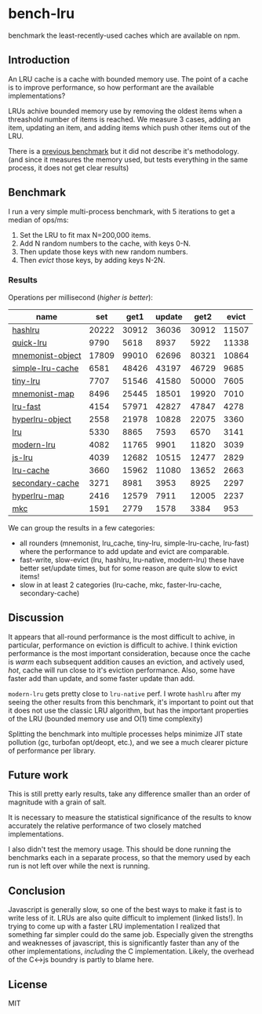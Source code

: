 # bench-lru

benchmark the least-recently-used caches which are available on npm.

## Introduction

An LRU cache is a cache with bounded memory use.
The point of a cache is to improve performance,
so how performant are the available implementations?

LRUs achive bounded memory use by removing the oldest items when a threashold number of items
is reached. We measure 3 cases, adding an item, updating an item, and adding items
which push other items out of the LRU.

There is a [previous benchmark](https://www.npmjs.com/package/bench-cache)
but it did not describe it's methodology. (and since it measures the memory used,
but tests everything in the same process, it does not get clear results)

## Benchmark

I run a very simple multi-process benchmark, with 5 iterations to get a median of ops/ms:

1. Set the LRU to fit max N=200,000 items.
2. Add N random numbers to the cache, with keys 0-N.
3. Then update those keys with new random numbers.
4. Then _evict_ those keys, by adding keys N-2N.

### Results

Operations per millisecond (*higher is better*):


| name                                                           | set   | get1  | update | get2  | evict |
|----------------------------------------------------------------|-------|-------|--------|-------|-------|
| [hashlru](https://npmjs.com/package/hashlru)                   | 20222 | 30912 | 36036  | 30912 | 11507 |
| [quick-lru](https://npmjs.com/package/quick-lru)               | 9790  | 5618  | 8937   | 5922  | 11338 |
| [mnemonist-object](https://www.npmjs.com/package/mnemonist)    | 17809 | 99010 | 62696  | 80321 | 10864 |
| [simple-lru-cache](https://npmjs.com/package/simple-lru-cache) | 6581  | 48426 | 43197  | 46729 | 9685  |
| [tiny-lru](https://npmjs.com/package/tiny-lru)                 | 7707  | 51546 | 41580  | 50000 | 7605  |
| [mnemonist-map](https://www.npmjs.com/package/mnemonist)       | 8496  | 25445 | 18501  | 19920 | 7010  |
| [lru-fast](https://npmjs.com/package/lru-fast)                 | 4154  | 57971 | 42827  | 47847 | 4278  |
| [hyperlru-object](https://npmjs.com/package/hyperlru-object)   | 2558  | 21978 | 10828  | 22075 | 3360  |
| [lru](https://www.npmjs.com/package/lru)                       | 5330  | 8865  | 7593   | 6570  | 3141  |
| [modern-lru](https://npmjs.com/package/modern-lru)             | 4082  | 11765 | 9901   | 11820 | 3039  |
| [js-lru](https://www.npmjs.com/package/js-lru)                 | 4039  | 12682 | 10515  | 12477 | 2829  |
| [lru-cache](https://npmjs.com/package/lru-cache)               | 3660  | 15962 | 11080  | 13652 | 2663  |
| [secondary-cache](https://npmjs.com/package/secondary-cache)   | 3271  | 8981  | 3953   | 8925  | 2297  |
| [hyperlru-map](https://npmjs.com/package/hyperlru-map)         | 2416  | 12579 | 7911   | 12005 | 2237  |
| [mkc](https://npmjs.com/packacge/package/mkc)                  | 1591  | 2779  | 1578   | 3384  | 953   |


We can group the results in a few categories:

* all rounders (mnemonist, lru_cache, tiny-lru, simple-lru-cache, lru-fast) where the performance to add update and evict are comparable.
* fast-write, slow-evict (lru, hashlru, lru-native, modern-lru) these have better set/update times, but for some reason are quite slow to evict items!
* slow in at least 2 categories (lru-cache, mkc, faster-lru-cache, secondary-cache)

## Discussion

It appears that all-round performance is the most difficult to achive, in particular,
performance on eviction is difficult to achive. I think eviction performance is the most important
consideration, because once the cache is _warm_ each subsequent addition causes an eviction,
and actively used, _hot_, cache will run close to it's eviction performance.
Also, some have faster add than update, and some faster update than add.

`modern-lru` gets pretty close to `lru-native` perf.
I wrote `hashlru` after my seeing the other results from this benchmark, it's important to point
out that it does not use the classic LRU algorithm, but has the important properties of the LRU
(bounded memory use and O(1) time complexity)

Splitting the benchmark into multiple processes helps minimize JIT state pollution (gc, turbofan opt/deopt, etc.), and we see a much clearer picture of performance per library.

## Future work

This is still pretty early results, take any difference smaller than an order of magnitude with a grain of salt.

It is necessary to measure the statistical significance of the results to know accurately the relative performance of two closely matched implementations.

I also didn't test the memory usage. This should be done running the benchmarks each in a separate process, so that the memory used by each run is not left over while the next is running.

## Conclusion

Javascript is generally slow, so one of the best ways to make it fast is to write less of it.
LRUs are also quite difficult to implement (linked lists!). In trying to come up with a faster
LRU implementation I realized that something far simpler could do the same job. Especially
given the strengths and weaknesses of javascript, this is significantly faster than any of the
other implementations, _including_ the C implementation. Likely, the overhead of the C<->js boundry
is partly to blame here.

## License

MIT
